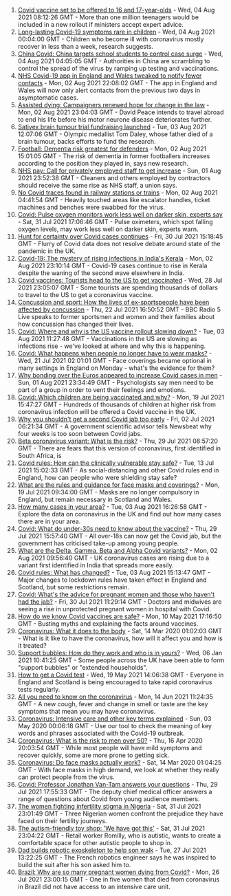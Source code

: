 1. [Covid vaccine set to be offered to 16 and 17-year-olds](https://www.bbc.co.uk/news/uk-58080232) - Wed, 04 Aug 2021 08:12:26 GMT - More than one million teenagers would be included in a new rollout if ministers accept expert advice.
2. [Long-lasting Covid-19 symptoms rare in children](https://www.bbc.co.uk/news/health-58071898) - Wed, 04 Aug 2021 00:04:00 GMT - Children who become ill with coronavirus mostly recover in less than a week, research suggests.
3. [China Covid: China targets school students to control case surge](https://www.bbc.co.uk/news/world-asia-china-58052902) - Wed, 04 Aug 2021 04:05:05 GMT - Authorities in China are scrambling to control the spread of the virus by ramping up testing and vaccinations.
4. [NHS Covid-19 app in England and Wales tweaked to notify fewer contacts](https://www.bbc.co.uk/news/uk-58062180) - Mon, 02 Aug 2021 22:08:02 GMT - The app in England and Wales will now only alert contacts from the previous two days in asymptomatic cases.
5. [Assisted dying: Campaigners renewed hope for change in the law](https://www.bbc.co.uk/news/uk-england-london-58014609) - Mon, 02 Aug 2021 23:04:03 GMT - David Peace intends to travel abroad to end his life before his motor neurone disease deteriorates further.
6. [Sativex brain tumour trial fundraising launched](https://www.bbc.co.uk/news/uk-england-58068232) - Tue, 03 Aug 2021 12:07:06 GMT - Olympic medallist Tom Daley, whose father died of a brain tumour, backs efforts to fund the research.
7. [Football: Dementia risk greatest for defenders](https://www.bbc.co.uk/sport/football/58060644) - Mon, 02 Aug 2021 15:01:05 GMT - The risk of dementia in former footballers increases according to the position they played in, says new research.
8. [NHS pay: Call for privately employed staff to get increase](https://www.bbc.co.uk/news/uk-58047623) - Sun, 01 Aug 2021 23:52:38 GMT - Cleaners and others employed by contractors should receive the same rise as NHS staff, a union says.
9. [No Covid traces found in railway stations or trains](https://www.bbc.co.uk/news/uk-58052378) - Mon, 02 Aug 2021 04:41:54 GMT - Heavily touched areas like escalator handles, ticket machines and benches were swabbed for the virus.
10. [Covid: Pulse oxygen monitors work less well on darker skin, experts say](https://www.bbc.co.uk/news/health-58032842) - Sat, 31 Jul 2021 17:06:46 GMT - Pulse oximeters, which spot falling oxygen levels, may work less well on darker skin, experts warn.
11. [Hunt for certainty over Covid cases continues](https://www.bbc.co.uk/news/health-58029383) - Fri, 30 Jul 2021 15:18:45 GMT - Flurry of Covid data does not resolve debate around state of the pandemic in the UK.
12. [Covid-19: The mystery of rising infections in India's Kerala](https://www.bbc.co.uk/news/world-asia-india-58054124) - Mon, 02 Aug 2021 23:10:14 GMT - Covid-19 cases continue to rise in Kerala despite the waning of the second wave elsewhere in India.
13. [Covid vaccines: Tourists head to the US to get vaccinated](https://www.bbc.co.uk/news/world-us-canada-58004253) - Wed, 28 Jul 2021 23:05:07 GMT - Some tourists are spending thousands of dollars to travel to the US to get a coronavirus vaccine.
14. [Concussion and sport: How the lives of ex-sportspeople have been affected by concussion](https://www.bbc.co.uk/sport/57932622) - Thu, 22 Jul 2021 16:50:52 GMT - BBC Radio 5 Live speaks to former sportsmen and women and their families about how concussion has changed their lives.
15. [Covid: Where and why is the US vaccine rollout slowing down?](https://www.bbc.co.uk/news/57889961) - Tue, 03 Aug 2021 11:27:48 GMT - Vaccinations in the US are slowing as infections rise - we've looked at where and why this is happening.
16. [Covid: What happens when people no longer have to wear masks?](https://www.bbc.co.uk/news/health-57861677) - Wed, 21 Jul 2021 02:01:01 GMT - Face coverings became optional in many settings in England on Monday - what's the evidence for them?
17. [Why bonding over the Euros appeared to increase Covid cases in men](https://www.bbc.co.uk/news/health-58015593) - Sun, 01 Aug 2021 23:34:49 GMT - Psychologists say men need to be part of a group in order to vent their feelings and emotions.
18. [Covid: Which children are being vaccinated and why?](https://www.bbc.co.uk/news/health-57888429) - Mon, 19 Jul 2021 15:47:27 GMT - Hundreds of thousands of children at higher risk from coronavirus infection will be offered a Covid vaccine in the UK.
19. [Why you shouldn't get a second Covid jab too early](https://www.bbc.co.uk/news/newsbeat-57682233) - Fri, 02 Jul 2021 06:21:34 GMT - A government scientific advisor tells Newsbeat why four weeks is too soon between Covid jabs.
20. [Beta coronavirus variant: What is the risk?](https://www.bbc.co.uk/news/health-55534727) - Thu, 29 Jul 2021 08:57:20 GMT - There are fears that this version of coronavirus, first identified in South Africa, is
21. [Covid rules: How can the clinically vulnerable stay safe?](https://www.bbc.co.uk/news/health-51997151) - Tue, 13 Jul 2021 15:02:33 GMT - As social-distancing and other Covid rules end in England, how can people who were shielding stay safe?
22. [What are the rules and guidance for face masks and coverings?](https://www.bbc.co.uk/news/health-51205344) - Mon, 19 Jul 2021 09:34:00 GMT - Masks are no longer compulsory in England, but remain necessary in Scotland and Wales.
23. [How many cases in your area?](https://www.bbc.co.uk/news/uk-51768274) - Tue, 03 Aug 2021 16:26:58 GMT - Explore the data on coronavirus in the UK and find out how many cases there are in your area.
24. [Covid: What do under-30s need to know about the vaccine?](https://www.bbc.co.uk/news/health-57273875) - Thu, 29 Jul 2021 15:57:40 GMT - All over-18s can now get the Covid jab, but the government has criticised take-up among young people.
25. [What are the Delta, Gamma, Beta and Alpha Covid variants?](https://www.bbc.co.uk/news/health-55659820) - Mon, 02 Aug 2021 09:56:40 GMT - UK coronavirus cases are rising due to a variant first identified in India that spreads more easily.
26. [Covid rules: What has changed?](https://www.bbc.co.uk/news/explainers-52530518) - Tue, 03 Aug 2021 15:13:47 GMT - Major changes to lockdown rules have taken effect in England and Scotland, but some restrictions remain.
27. [Covid: What's the advice for pregnant women and those who haven't had the jab?](https://www.bbc.co.uk/news/health-55045639) - Fri, 30 Jul 2021 11:29:14 GMT - Doctors and midwives are seeing a rise in unprotected pregnant women in hospital with Covid.
28. [How do we know Covid vaccines are safe?](https://www.bbc.co.uk/news/health-55056016) - Mon, 10 May 2021 17:16:50 GMT - Busting myths and explaining the facts around vaccines.
29. [Coronavirus: What it does to the body](https://www.bbc.co.uk/news/health-51214864) - Sat, 14 Mar 2020 01:02:03 GMT - What is it like to have the coronavirus, how will it affect you and how is it treated?
30. [Support bubbles: How do they work and who is in yours?](https://www.bbc.co.uk/news/health-52637354) - Wed, 06 Jan 2021 10:41:25 GMT - Some people across the UK have been able to form "support bubbles" or "extended households".
31. [How to get a Covid test](https://www.bbc.co.uk/news/health-51943612) - Wed, 19 May 2021 14:06:38 GMT - Everyone in England and Scotland is being encouraged to take rapid coronavirus tests regularly.
32. [All you need to know on the coronavirus](https://www.bbc.co.uk/news/health-51048366) - Mon, 14 Jun 2021 11:24:35 GMT - A new cough, fever and change in smell or taste are the key symptoms that mean you may have coronavirus.
33. [Coronavirus: Intensive care and other key terms explained](https://www.bbc.co.uk/news/health-52182658) - Sun, 03 May 2020 00:06:18 GMT - Use our tool to check the meaning of key words and phrases associated with the Covid-19 outbreak.
34. [Coronavirus: What is the risk to men over 50?](https://www.bbc.co.uk/news/health-52197594) - Thu, 16 Apr 2020 20:03:54 GMT - While most people will have mild symptoms and recover quickly, some are more prone to getting sick.
35. [Coronavirus: Do face masks actually work?](https://www.bbc.co.uk/news/health-51881555) - Sat, 14 Mar 2020 01:04:25 GMT - With face masks in high demand, we look at whether they really can protect people from the virus.
36. [Covid: Professor Jonathan Van-Tam answers your questions](https://www.bbc.co.uk/news/uk-58020184) - Thu, 29 Jul 2021 17:55:33 GMT - The deputy chief medical officer answers a range of questions about Covid from young audience members.
37. [The women fighting infertility stigma in Nigeria](https://www.bbc.co.uk/news/world-africa-58004523) - Sat, 31 Jul 2021 23:01:49 GMT - Three Nigerian women confront the prejudice they have faced on their fertility journeys.
38. [The autism-friendly toy shop: 'We have got this'](https://www.bbc.co.uk/news/uk-england-58026672) - Sat, 31 Jul 2021 23:04:22 GMT - Retail worker Romilly, who is autistic, wants to create a comfortable space for other autistic people to shop in.
39. [Dad builds robotic exoskeleton to help son walk](https://www.bbc.co.uk/news/world-europe-57985857) - Tue, 27 Jul 2021 13:22:25 GMT - The French robotics engineer says he was inspired to build the suit after his son asked him to.
40. [Brazil: Why are so many pregnant women dying from Covid?](https://www.bbc.co.uk/news/world-latin-america-57974754) - Mon, 26 Jul 2021 23:00:15 GMT - One in five women that died from coronavirus in Brazil did not have access to an intensive care unit.
